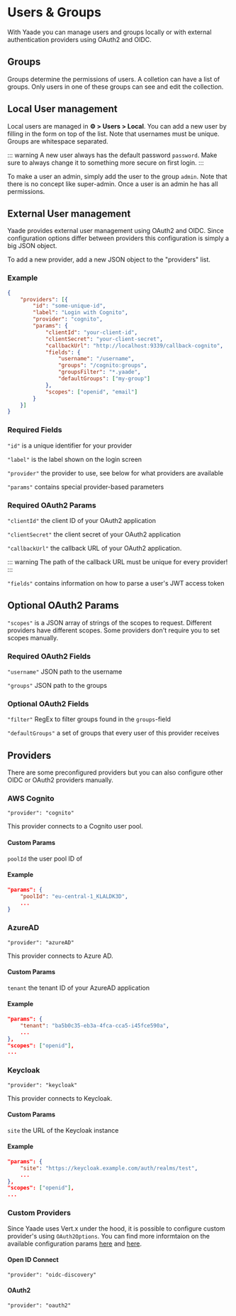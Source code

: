 # Users & Groups

With Yaade you can manage users and groups locally or with external authentication providers using OAuth2 and OIDC.

## Groups

Groups determine the permissions of users. A colletion can have a list of groups. Only users in one of these groups can see and edit the collection.

## Local User management

Local users are managed in **⚙️ > Users > Local**. You can add a new user by filling in the form on top of the list. Note that usernames must be unique. Groups are whitespace separated.

::: warning
A new user always has the default password `password`. Make sure to always change it to something more secure on first login.
:::

To make a user an admin, simply add the user to the group `admin`. Note that there is no concept like super-admin. Once a user is an admin he has all permissions.

## External User management

Yaade provides external user management using OAuth2 and OIDC. Since configuration options differ between providers this configuration is simply a big JSON object.

To add a new provider, add a new JSON object to the "providers" list.


### Example 

```json
{
    "providers": [{
        "id": "some-unique-id",
        "label": "Login with Cognito",
        "provider": "cognito",
        "params": {
            "clientId": "your-client-id",
            "clientSecret": "your-client-secret",
            "callbackUrl": "http://localhost:9339/callback-cognito",
            "fields": {
                "username": "/username",
                "groups": "/cognito:groups",
                "groupsFilter": "*.yaade",
                "defaultGroups": ["my-group"]
            },
            "scopes": ["openid", "email"]
        }
    }]
}
```

### Required Fields

`"id"` is a unique identifier for your provider

`"label"` is the label shown on the login screen

`"provider"` the provider to use, see below for what providers are available

`"params"` contains special provider-based parameters

### Required OAuth2 Params

`"clientId"` the client ID of your OAuth2 application

`"clientSecret"` the client secret of your OAuth2 application

`"callbackUrl"` the callback URL of your OAuth2 application.

::: warning
The path of the callback URL must be unique for every provider!
:::

`"fields"` contains information on how to parse a user's JWT access token

## Optional OAuth2 Params

`"scopes"` is a JSON array of strings of the scopes to request. Different providers have different scopes. Some providers don't require you to set scopes manually.

### Required OAuth2 Fields

`"username"` JSON path to the username

`"groups"` JSON path to the groups

### Optional OAuth2 Fields

`"filter"` RegEx to filter groups found in the `groups`-field

`"defaultGroups"` a set of groups that every user of this provider receives

## Providers

There are some preconfigured providers but you can also configure other OIDC or OAuth2 providers manually.

### AWS Cognito

`"provider": "cognito"`

This provider connects to a Cognito user pool.

#### Custom Params

`poolId` the user pool ID of

#### Example

```json
"params": {
    "poolId": "eu-central-1_KLALDK3D",
    ...
}
```

### AzureAD

`"provider": "azureAD"`

This provider connects to Azure AD.

#### Custom Params

`tenant` the tenant ID of your AzureAD application

#### Example

```json
"params": {
    "tenant": "ba5b0c35-eb3a-4fca-cca5-i45fce590a",
    ...
},
"scopes": ["openid"],
...
```

### Keycloak

`"provider": "keycloak"`

This provider connects to Keycloak.

#### Custom Params

`site` the URL of the Keycloak instance

#### Example

```json
"params": {
    "site": "https://keycloak.example.com/auth/realms/test",
    ...
},
"scopes": ["openid"],
...
```

### Custom Providers

Since Yaade uses Vert.x under the hood, it is possible to configure custom provider's using `OAuth2Options`. You can find more informtaion on the available configuration params [here](https://vertx.io/docs/vertx-auth-oauth2/java/) and [here](https://vertx.io/docs/apidocs/io/vertx/ext/auth/oauth2/OAuth2Options.html).

#### Open ID Connect

`"provider": "oidc-discovery"`

#### OAuth2

`"provider": "oauth2"`

